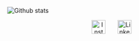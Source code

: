 ![Github stats](https://github-readme-stats.vercel.app/api?username=rmharp)
<!-- 
Fix ownership of repos
![Top languages](https://github-readme-stats.vercel.app/api/top-langs/?username=rmharp&size_weight=0.5&count_weight=0.5&layout=compact)
-- !>

<!-- Social icons section -->
<p align="center">
  <a href="https://www.instagram.com/rrmharp/"><img width="32px" alt="Instagram" title="Instagram" src="https://github.com/dheereshagrwal/colored-icons/blob/f926a9cacef437021842aa53029d1b73fb03de15/svg/instagram.svg"/></a>
  &#8287;&#8287;&#8287;&#8287;&#8287;
  <a href="www.linkedin.com/in/rileymharper"><img width="32px" alt="LinkedIn" title="LinkedIn" src="https://github.com/dheereshagrwal/colored-icons/blob/f926a9cacef437021842aa53029d1b73fb03de15/svg/linkedin.svg"/></a>
  &#8287;&#8287;&#8287;&#8287;&#8287;
</p>
